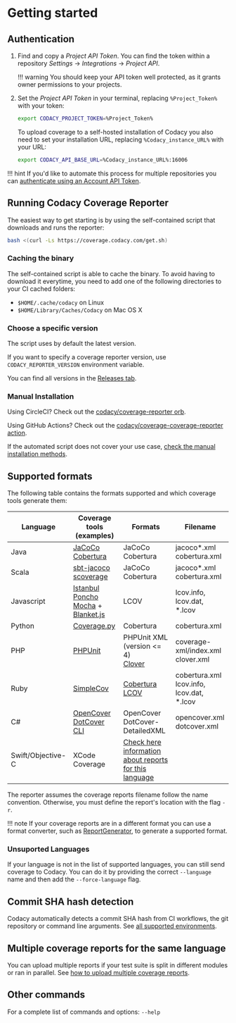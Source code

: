# Getting started

## Authentication

1.  Find and copy a *Project API Token*. You can find the token within a repository *Settings* → *Integrations* → *Project API*.

    !!! warning
        You should keep your API token well protected, as it grants owner permissions to your projects.

1.  Set the *Project API Token* in your terminal, replacing `%Project_Token%` with your token:

    ```bash
    export CODACY_PROJECT_TOKEN=%Project_Token%
    ```

    To upload coverage to a self-hosted installation of Codacy you also need to set your installation URL, replacing `%Codacy_instance_URL%` with your URL:

    ```bash
    export CODACY_API_BASE_URL=%Codacy_instance_URL%:16006
    ```

!!! hint
    If you'd like to automate this process for multiple repositories you can [authenticate using an Account API Token](advanced/authenticating-using-account-token.md).


## Running Codacy Coverage Reporter

The easiest way to get starting is by using the self-contained script that downloads and runs the reporter:

```bash
bash <(curl -Ls https://coverage.codacy.com/get.sh)
```

### Caching the binary

The self-contained script is able to cache the binary. To avoid having to download it everytime,
you need to add one of the following directories to your CI cached folders:

- `$HOME/.cache/codacy` on Linux
- `$HOME/Library/Caches/Codacy` on Mac OS X

### Choose a specific version

The script uses by default the latest version.

If you want to specify a coverage reporter version, use `CODACY_REPORTER_VERSION` environment variable.

You can find all versions in the [Releases tab](https://github.com/codacy/codacy-coverage-reporter/releases).

### Manual Installation

Using CircleCI? Check out the [codacy/coverage-reporter orb](advanced/installation-methods.md#circleci-orb).

Using GitHub Actions? Check out the [codacy/coverage-coverage-reporter action](https://github.com/codacy/codacy-coverage-reporter-action#codacy-coverage-reporter-action).

If the automated script does not cover your use case, [check the manual installation methods](advanced/installation-methods.md#manually-downloading-the-native-binary).

## Supported formats

The following table contains the formats supported and which coverage tools generate them:

| Language          | Coverage tools (examples)                                                                                                                                                                       | Formats                                                                                                                         | Filename                                       |
| ----------------- | ----------------------------------------------------------------------------------------------------------------------------------------------------------------------------------------------- | ------------------------------------------------------------------------------------------------------------------------------- | ---------------------------------------------- |
| Java              | [JaCoCo](http://eclemma.org/jacoco/) <br> [Cobertura](http://cobertura.github.io/cobertura/)                                                                                                    | JaCoCo <br> Cobertura                                                                                                           | jacoco*.xml <br> cobertura.xml                 |
| Scala             | [sbt-jacoco](https://www.scala-sbt.org/sbt-jacoco/) <br> [scoverage](http://scoverage.org/)                                                                                                     | JaCoCo <br> Cobertura                                                                                                           | jacoco*.xml <br> cobertura.xml                 |
| Javascript        | [Istanbul](https://github.com/gotwarlost/istanbul) <br> [Poncho](https://github.com/deepsweet/poncho) <br> [Mocha](http://mochajs.org/) + [Blanket.js](https://github.com/alex-seville/blanket) | LCOV                                                                                                                            | lcov.info, lcov.dat, *.lcov                    |
| Python            | [Coverage.py](https://coverage.readthedocs.io/en/coverage-5.0.3/)                                                                                                                               | Cobertura                                                                                                                       | cobertura.xml                                  |
| PHP               | [PHPUnit](https://phpunit.readthedocs.io/en/8.5/code-coverage-analysis.html)                                                                                                                    | PHPUnit XML (version <= 4) <br> [Clover](https://confluence.atlassian.com/clover/using-clover-for-php-420973033.html)           | coverage-xml/index.xml <br> clover.xml         |
| Ruby              | [SimpleCov](https://github.com/colszowka/simplecov)                                                                                                                                             | [Cobertura](https://github.com/dashingrocket/simplecov-cobertura) <br> [LCOV](https://github.com/fortissimo1997/simplecov-lcov) | cobertura.xml <br> lcov.info, lcov.dat, *.lcov |
| C#                | [OpenCover](https://github.com/OpenCover/opencover) <br> [DotCover CLI](https://www.jetbrains.com/dotcover/)                                                                                    | OpenCover <br> DotCover-DetailedXML                                                                                             | opencover.xml <br> dotcover.xml                |
| Swift/Objective-C | XCode Coverage                                                                                                                                                                                  | [Check here information about reports for this language](troubleshooting/swift-objectivec.md)                                   |                                                |

The reporter assumes the coverage reports filename follow the name convention. Otherwise, you must define the report's location with the flag `-r`.

!!! note
    If your coverage reports are in a different format you can use a format converter, such as [ReportGenerator](https://danielpalme.github.io/ReportGenerator/), to generate a supported format.

### Unsuported Languages

If your language is not in the list of supported languages, you can still send coverage to Codacy. You can do it by providing the correct `--language` name and then add the `--force-language` flag.

## Commit SHA hash detection

Codacy automatically detects a commit SHA hash from CI workflows, the git repository or command line arguments. See [all supported environments](troubleshooting/commit-detection.md).

## Multiple coverage reports for the same language

You can upload multiple reports if your test suite is split in different modules or ran in parallel. See [how to upload multiple coverage reports](advanced/multiple-reports.md).

## Other commands

For a complete list of commands and options: `--help`
